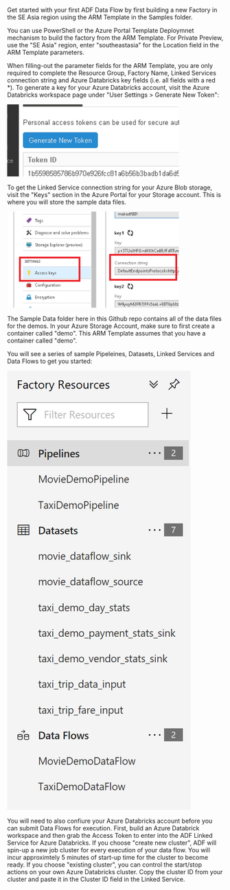 Get started with your first ADF Data Flow by first building a new Factory in the SE Asia region using the ARM Template in the Samples folder.

You can use PowerShell or the Azure Portal Template Deploymnet mechanism to build the factory from the ARM Template. For Private Preview, use the "SE Asia" region, enter "southeastasia" for the Location field in the ARM Template parameters.

When filling-out the parameter fields for the ARM Template, you are only required to complete the Resource Group, Factory Name, Linked Services connection string and Azure Databricks key fields (i.e. all fields with a red \*). To generate a key for your Azure Databricks account, visit the Azure Databricks workspace page under "User Settings > Generate New Token":

<img src="../images/gentoken.png" width="400">

To get the Linked Service connection string for your Azure Blob storage, visit the "Keys" section in the Azure Portal for your Storage account. This is where you will store the sample data files.

<img src="../images/storeage.png" width="400">

The Sample Data folder here in this Github repo contains all of the data files for the demos. In your Azure Storage Account, make sure to first create a container called "demo". This ARM Template assumes that you have a container called "demo".

You will see a series of sample Pipeleines, Datasets, Linked Services and Data Flows to get you started:

![Data Flow Samples](../images/template.png "Samples")



You will need to also confiure your Azure Databricks account before you can submit Data Flows for execution. First, build an Azure Databrick workspace and then grab the Access Token to enter into the ADF Linked Service for Azure Databricks. If you choose "create new cluster", ADF will spin-up a new job cluster for every execution of your data flow. You will incur approximtely 5 minutes of start-up time for the cluster to become ready. If you choose "existing cluster", you can control the start/stop actions on your own Azure Databricks cluster. Copy the cluster ID from your cluster and paste it in the Cluster ID field in the Linked Service.

